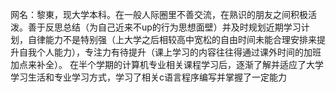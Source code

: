  网名：黎東，现大学本科。在一般人际圈里不善交流，在熟识的朋友之间积极活泼。善于反思总结（为自己近来不up的行为思想面壁）并及时规划近期学习计划，自律能力不是特别强（上大学之后相较高中宽松的自由时间未能合理安排来提升自我个人能力），专注力有待提升（课上学习的内容往往得通过课外时间的加班加点来补全）。
在半个学期的计算机专业相关课程学习后，逐渐了解并适应了大学学习生活和专业学习方式，学习了相关c语言程序编写并掌握了一定能力
